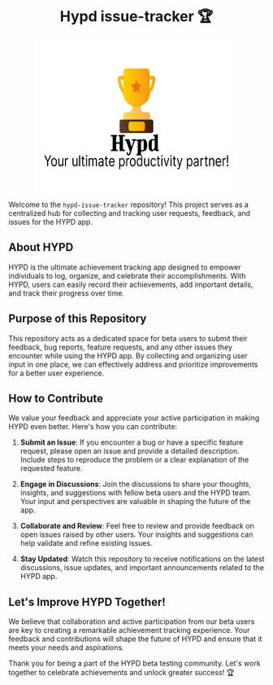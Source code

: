 <h1 align="center">Hypd issue-tracker 🏆 </h1>


<div align="center">
  <img src="https://github.com/majidzeno/hypd-issue-tracker/blob/main/hypd-slogan.svg" alt="hypd-logo" width="400" height="300" style="display: block; margin: 0 auto" />
</div>

Welcome to the `hypd-issue-tracker` repository! This project serves as a centralized hub for collecting and tracking user requests, feedback, and issues for the HYPD app.

## About HYPD

HYPD is the ultimate achievement tracking app designed to empower individuals to log, organize, and celebrate their accomplishments. With HYPD, users can easily record their achievements, add important details, and track their progress over time.

## Purpose of this Repository

This repository acts as a dedicated space for beta users to submit their feedback, bug reports, feature requests, and any other issues they encounter while using the HYPD app. By collecting and organizing user input in one place, we can effectively address and prioritize improvements for a better user experience.

## How to Contribute

We value your feedback and appreciate your active participation in making HYPD even better. Here's how you can contribute:

1. **Submit an Issue**: If you encounter a bug or have a specific feature request, please open an issue and provide a detailed description. Include steps to reproduce the problem or a clear explanation of the requested feature.

2. **Engage in Discussions**: Join the discussions to share your thoughts, insights, and suggestions with fellow beta users and the HYPD team. Your input and perspectives are valuable in shaping the future of the app.

3. **Collaborate and Review**: Feel free to review and provide feedback on open issues raised by other users. Your insights and suggestions can help validate and refine existing issues.

4. **Stay Updated**: Watch this repository to receive notifications on the latest discussions, issue updates, and important announcements related to the HYPD app.

## Let's Improve HYPD Together!

We believe that collaboration and active participation from our beta users are key to creating a remarkable achievement tracking experience. Your feedback and contributions will shape the future of HYPD and ensure that it meets your needs and aspirations.

Thank you for being a part of the HYPD beta testing community. Let's work together to celebrate achievements and unlock greater success! 🏆
